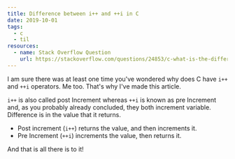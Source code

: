 ```yaml
---
title: Difference between i++ and ++i in C
date: 2019-10-01
tags:
  - c
  - til
resources:
  - name: Stack Overflow Question
    url: https://stackoverflow.com/questions/24853/c-what-is-the-difference-between-i-and-i
---
```


I am sure there was at least one time you've wondered why does C have `i++` and `++i` operators. Me too. That's why I've made this article.

`i++` is also called post Increment whereas `++i` is known as pre Increment and, as you probably already concluded, they both increment variable. Difference is in the value that it returns.

- Post increment (`i++`) returns the value, and then increments it.
- Pre Increment (`++i`) increments the value, then returns it.

And that is all there is to it!
